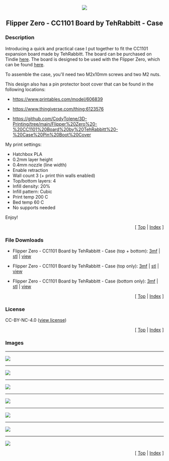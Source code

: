 <a name="top"></a>

<div align="center">
  <img align="center" src="../.github/images/3d.png" />
  <h2 align="center">Flipper Zero - CC1101 Board by TehRabbitt - Case</h2>
</div>

### Description

Introducing a quick and practical case I put together to fit the CC1101 expansion board made by TehRabbitt. The board can be purchased on Tindie [here][link-tindie-cc1101]. The board is designed to be used with the Flipper Zero, which can be found [here][link-flipper-zero].

To assemble the case, you'll need two M2x10mm screws and two M2 nuts.

This design also has a pin protector boot cover that can be found in the following locations:

- https://www.printables.com/model/606839

- https://www.thingiverse.com/thing:6123576

- https://github.com/CodyTolene/3D-Printing/tree/main/Flipper%20Zero%20-%20CC1101%20Board%20by%20TehRabbitt%20-%20Case%20Pin%20Boot%20Cover

My print settings:

- Hatchbox PLA
- 0.2mm layer height
- 0.4mm nozzle (line width)
- Enable retraction
- Wall count 3 (+ print thin walls enabled)
- Top/bottom layers: 4
- Infill density: 20%
- Infill pattern: Cubic
- Print temp 200 C
- Bed temp 60 C
- No supports needed

Enjoy!

<p align="right">[ <a href="#top">Top</a> | <a href="../README.md">Index</a> ]</p>

### File Downloads

- Flipper Zero - CC1101 Board by TehRabbitt - Case (top + bottom): [3mf][download-full-3mf] | [stl][download-full-stl] | [view][view-full-stl]

- Flipper Zero - CC1101 Board by TehRabbitt - Case (top only): [3mf][download-top-3mf] | [stl][download-top-stl] | [view][view-top-stl]

- Flipper Zero - CC1101 Board by TehRabbitt - Case (bottom only): [3mf][download-bottom-3mf] | [stl][download-bottom-stl] | [view][view-bottom-stl]

<p align="right">[ <a href="#top">Top</a> | <a href="../README.md">Index</a> ]</p>

### License

CC-BY-NC-4.0 ([view license][link-license])

<p align="right">[ <a href="#top">Top</a> | <a href="../README.md">Index</a> ]</p>

### Images

---

<img align="center" src="images/preview_01.png" />

---

<img align="center" src="images/preview_02.png" />

---

<img align="center" src="images/preview_03.png" />

---

<img align="center" src="images/preview_04.png" />

---

<img align="center" src="images/preview_05.png" />

---

<img align="center" src="images/preview_06.png" />

---

<img align="center" src="images/preview_07.png" />

<p align="right">[ <a href="#top">Top</a> | <a href="../README.md">Index</a> ]</p>

<!-- LINKS -->

[link-flipper-zero]: https://flipperzero.one/
[link-license]: https://github.com/CodyTolene/3D-Printing/blob/main/Flipper%20Zero%20-%20CC1101%20Board%20by%20TehRabbitt%20-%20Case/LICENSE.md
[link-tindie-cc1101]: https://www.tindie.com/products/tehrabbitt/flipper-zero-cc1101-expansion-board-by-tehrabbitt/

<!-- DOWNLOADS: SET 1 -->

[download-full-3mf]: https://github.com/CodyTolene/3D-Printing/raw/main/Flipper%20Zero%20-%20CC1101%20Board%20by%20TehRabbitt%20-%20Case/Flipper_Zero_CC1101_Board_Case_Full.3mf
[download-full-stl]: https://github.com/CodyTolene/3D-Printing/raw/main/Flipper%20Zero%20-%20CC1101%20Board%20by%20TehRabbitt%20-%20Case/Flipper_Zero_CC1101_Board_Case_Full.stl
[view-full-stl]: https://github.com/CodyTolene/3D-Printing/blob/main/Flipper%20Zero%20-%20CC1101%20Board%20by%20TehRabbitt%20-%20Case/Flipper_Zero_CC1101_Board_Case_Full.stl

<!-- DOWNLOADS: SET 2 -->

[download-top-3mf]: https://github.com/CodyTolene/3D-Printing/raw/main/Flipper%20Zero%20-%20CC1101%20Board%20by%20TehRabbitt%20-%20Case/Flipper_Zero_CC1101_Board_Case_Top.3mf
[download-top-stl]: https://github.com/CodyTolene/3D-Printing/raw/main/Flipper%20Zero%20-%20CC1101%20Board%20by%20TehRabbitt%20-%20Case/Flipper_Zero_CC1101_Board_Case_Top.stl
[view-top-stl]: https://github.com/CodyTolene/3D-Printing/blob/main/Flipper%20Zero%20-%20CC1101%20Board%20by%20TehRabbitt%20-%20Case/Flipper_Zero_CC1101_Board_Case_Top.stl

<!-- DOWNLOADS: SET 3 -->

[download-bottom-3mf]: https://github.com/CodyTolene/3D-Printing/raw/main/Flipper%20Zero%20-%20CC1101%20Board%20by%20TehRabbitt%20-%20Case/Flipper_Zero_CC1101_Board_Case_Bottom.3mf
[download-bottom-stl]: https://github.com/CodyTolene/3D-Printing/raw/main/Flipper%20Zero%20-%20CC1101%20Board%20by%20TehRabbitt%20-%20Case/Flipper_Zero_CC1101_Board_Case_Bottom.stl
[view-bottom-stl]: https://github.com/CodyTolene/3D-Printing/blob/main/Flipper%20Zero%20-%20CC1101%20Board%20by%20TehRabbitt%20-%20Case/Flipper_Zero_CC1101_Board_Case_Bottom.stl
